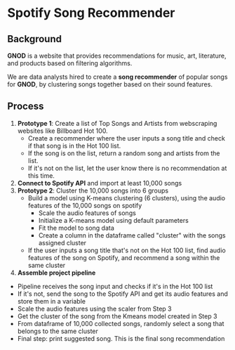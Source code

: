 # Spotify Song Recommender

## Background
**GNOD** is a website that provides recommendations for music, art, literature, and products based on filtering algorithms. 

We are data analysts hired to create a **song recommender** of popular songs for **GNOD**, by clustering songs together based on their sound features.

## Process
1. **Prototype 1**: Create a list of Top Songs and Artists from webscraping websites like Billboard Hot 100. 
      - Create a recommender where the user inputs a song title and check if that song is in the Hot 100 list.
      - If the song is on the list, return a random song and artists from the list. 
      - If it's not on the list, let the user know there is no recommendation at this time.
2. **Connect to Spotify API** and import at least 10,000 songs 
3. **Prototype 2**: Cluster the 10,000 songs into 6 groups
      - Build a model using K-means clustering (6 clusters), using the audio features of the 10,000 songs on spotify
          - Scale the audio features of songs 
          - Initialize a K-means model using default parameters
          - Fit the model to song data 
          - Create a column in the dataframe called "cluster" with the songs assigned cluster
      - If the user inputs a song title that's not on the Hot 100 list, find audio features of the song on Spotify, and recommend a song within the same cluster
4. **Assemble project pipeline**
  - Pipeline receives the song input and checks if it's in the Hot 100 list
  - If it's not, send the song to the Spotify API and get its audio features and store them in a variable
  - Scale the audio features using the scaler from Step 3
  - Get the cluster of the song from the Kmeans model created in Step 3
  - From dataframe of 10,000 collected songs, randomly select a song that belongs to the same cluster
  - Final step: print suggested song. This is the final song recommendation
